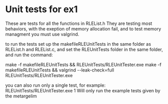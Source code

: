 # Unit tests for ex1
These are tests for all the functions in RLEList.h
They are testing most behaviors, with the exeption of memory allocation fail, and to test memory managment you must use valgrind.

to run the tests set up the makefileRLEUnitTests in the same folder as RLEList.h and RLEList.c, and set the RLEUnitTests folder in the same folder, and run the command:

make -f makefileRLEUnitTests && RLEUnitTests/RLEUnitTester.exe
make -f makefileRLEUnitTests && valgrind --leak-check=full RLEUnitTests/RLEUnitTester.exe

you can also run only a single test, for example:
RLEUnitTests/RLEUnitTester.exe 1
Will only run the example tests given by the metargelim